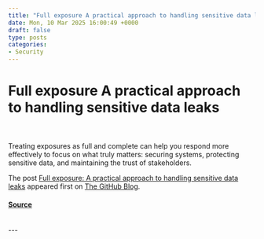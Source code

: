 ```yaml
---
title: "Full exposure A practical approach to handling sensitive data leaks"
date: Mon, 10 Mar 2025 16:00:49 +0000
draft: false
type: posts
categories: 
- Security
---
```

# Full exposure A practical approach to handling sensitive data leaks

<br/>

<br/>
Treating exposures as full and complete can help you respond more effectively to focus on what truly matters: securing systems, protecting sensitive data, and maintaining the trust of stakeholders.

The post [Full exposure: A practical approach to handling sensitive data leaks](https://github.blog/security/full-exposure-a-practical-approach-to-handling-sensitive-data-leaks/) appeared first on [The GitHub Blog](https://github.blog).

#### [Source](https://github.blog/security/full-exposure-a-practical-approach-to-handling-sensitive-data-leaks/)

<br/>
---
